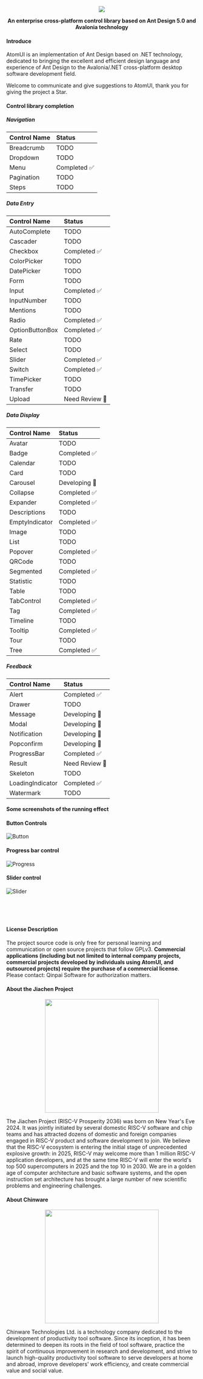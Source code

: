 <p align="center">
    <img src="./docs/images/ATOMUI.png" />
</p>

<div align="center" style = "font-weight: bold">An enterprise cross-platform control library based on Ant Design 5.0 and Avalonia technology</div>

#### Introduce

AtomUI is an implementation of Ant Design based on .NET technology, dedicated to bringing the excellent and efficient design language and experience of Ant Design to the Avalonia/.NET cross-platform desktop software development field.

Welcome to communicate and give suggestions to AtomUI, thank you for giving the project a Star.


#### Control library completion
##### Navigation
| Control Name | Status |
|:-------------|:-------|
| Breadcrumb   | TODO    |
| Dropdown     | TODO    |
| Menu         | Completed ✅  |
| Pagination   | TODO    |
| Steps        | TODO    |

##### Data Entry
| Control Name    | Status   |
|:----------------|:-------|
| AutoComplete    | TODO    |
| Cascader        | TODO    |
| Checkbox        | Completed ✅  |
| ColorPicker     | TODO    |
| DatePicker      | TODO    |
| Form            | TODO    |
| Input           | Completed ✅    |
| InputNumber     | TODO    |
| Mentions        | TODO    |
| Radio           | Completed ✅  |
| OptionButtonBox | Completed ✅  |
| Rate            | TODO    |
| Select          | TODO    |
| Slider          | Completed ✅  |
| Switch          | Completed ✅  |
| TimePicker      | TODO    |
| Transfer        | TODO    |
| Upload          | Need Review 🤔 |

##### Data Display
| Control Name      | Status         |
|:------------------|:---------------|
| Avatar            | TODO           |
| Badge             | Completed ✅    |
| Calendar          | TODO           |
| Card              | TODO           |
| Carousel          | Developing 💪           |
| Collapse          | Completed ✅    |
| Expander          | Completed ✅  |
| Descriptions      | TODO           |
| EmptyIndicator    | Completed ✅    |
| Image             | TODO           |
| List              | TODO           |
| Popover           | Completed ✅    |
| QRCode            | TODO           |
| Segmented         | Completed ✅    |
| Statistic         | TODO           |
| Table             | TODO           |
| TabControl        | Completed ✅    |
| Tag               | Completed ✅    |
| Timeline          | TODO           |
| Tooltip           | Completed ✅    |
| Tour              | TODO           |
| Tree              | Completed ✅  |

##### Feedback
| Control Name       | Status         |
|:-------------------|:---------------|
| Alert              | Completed ✅    |
| Drawer             | TODO           |
| Message            | Developing 💪  |
| Modal              | Developing 💪  |
| Notification       | Developing 💪  |
| Popconfirm         | Developing 💪  |
| ProgressBar        | Completed ✅    |
| Result             | Need Review 🤔 |
| Skeleton           | TODO           |
| LoadingIndicator   | Completed ✅    |
| Watermark          | TODO           |

#### Some screenshots of the running effect

#### Button Controls

![Button](docs/images/controls/ButtonControl.png)

#### Progress bar control
![Progress](docs/images/controls/ProgressBarControl.png)

#### Slider control
![Slider](docs/images/controls/SliderControl.png)

<div style="height:50px"></div>

#### License Description
The project source code is only free for personal learning and communication or open source projects that follow GPLv3. <strong>Commercial applications (including but not limited to internal company projects, commercial projects developed by individuals using AtomUI, and outsourced projects) require the purchase of a commercial license</strong>. Please contact: Qinpai Software for authorization matters.

#### About the Jiachen Project
<p align="center">
    <img src="./docs/images/jiachenjihua.png" width="300" />
</p>

The Jiachen Project (RISC-V Prosperity 2036) was born on New Year's Eve 2024. It was jointly initiated by several domestic RISC-V software and chip teams and has attracted dozens of domestic and foreign companies engaged in RISC-V product and software development to join. We believe that the RISC-V ecosystem is entering the initial stage of unprecedented explosive growth: in 2025, RISC-V may welcome more than 1 million RISC-V application developers, and at the same time RISC-V will enter the world's top 500 supercomputers in 2025 and the top 10 in 2030. We are in a golden age of computer architecture and basic software systems, and the open instruction set architecture has brought a large number of new scientific problems and engineering challenges.

#### About Chinware

<p align="center">
    <img src="./docs/images/Chinware.png" width="300" />
</p>

Chinware Technologies Ltd. is a technology company dedicated to the development of productivity tool software. Since its inception, it has been determined to deepen its roots in the field of tool software, practice the spirit of continuous improvement in research and development, and strive to launch high-quality productivity tool software to serve developers at home and abroad, improve developers' work efficiency, and create commercial value and social value.